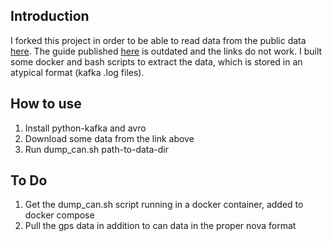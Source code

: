 ## Introduction
I forked this project in order to be able to read data from the public data [here](https://docs.google.com/spreadsheets/d/1tEt4c_brbIT2TtRqiGPmVYWvcfRPNQaU2D7gzUJLTaU/edit#gid=0).
The guide published [here](https://isoblue.org/docs/data/read) is outdated and the links do not work.
I built some docker and bash scripts to extract the data, which is stored in an atypical format (kafka .log files).

## How to use

1. Install python-kafka and avro
2. Download some data from the link above
3. Run dump_can.sh path-to-data-dir

## To Do

1. Get the dump_can.sh script running in a docker container, added to docker compose
2. Pull the gps data in addition to can data in the proper nova format

